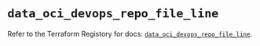# `data_oci_devops_repo_file_line`

Refer to the Terraform Registory for docs: [`data_oci_devops_repo_file_line`](https://registry.terraform.io/providers/oracle/oci/6.18.0/docs/data-sources/devops_repo_file_line).
